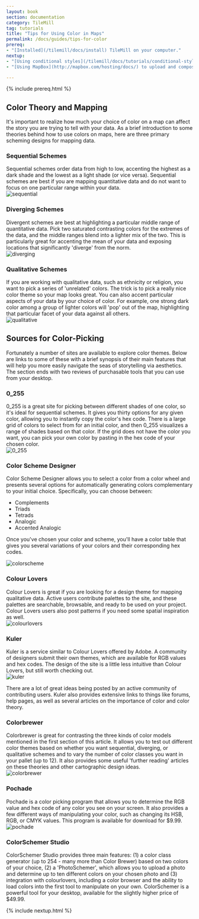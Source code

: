 ```yaml
---
layout: book
section: documentation
category: TileMill
tag: tutorials
title: "Tips for Using Color in Maps"
permalink: /docs/guides/tips-for-color
prereq:
- "[Installed](/tilemill/docs/install) TileMill on your computer."
nextup:
- "[Using conditional styles](/tilemill/docs/tutorials/conditional-styles/) to control the appearance of points based on data."
- "[Using MapBox](http://mapbox.com/hosting/docs/) to upload and composite your map."

---
```

{% include prereq.html %}

## Color Theory and Mapping  

It's important to realize how much your choice of color on a map can affect the story you are trying to tell with your data. As a brief introduction to some theories behind how to use colors on maps, here are three primary scheming designs for mapping data.  

### Sequential Schemes  
Sequential schemes order data from high to low, accenting the highest as a dark shade and the lowest as a light shade (or vice versa). Sequential schemes are best if you are mapping quantitative data and do not want to focus on one particular range within your data.  
![sequential](/tilemill/assets/pages/sequential.png)

### Diverging Schemes  
Divergent schemes are best at highlighting a particular middle range of quantitative data. Pick two saturated contrasting colors for the extremes of the data, and the middle ranges blend into a lighter mix of the two. This is particularly great for accenting the mean of your data and exposing locations that significantly 'diverge' from the norm.  
![diverging](/tilemill/assets/pages/diverging.png)

### Qualitative Schemes  
If you are working with qualitative data, such as ethnicity or religion, you want to pick a series of 'unrelated' colors. The trick is to pick a really nice color theme so your map looks great. You can also accent particular aspects of your data by your choice of color. For example, one strong dark color among a group of lighter colors will 'pop' out of the map, highlighting that particular facet of your data against all others.  
![qualitative](/tilemill/assets/pages/qualitative.png)

## Sources for Color-Picking  
Fortunately a number of sites are available to explore color themes. Below are links to some of these with a brief synopsis of their main features that will help you more easily navigate the seas of storytelling via aesthetics. The section ends with two reviews of purchasable tools that you can use from your desktop.  

### 0_255  
0_255 is a great site for picking between different shades of one color, so it's ideal for sequential schemes. It gives you thirty options for any given color, allowing you to instantly copy the color's hex code. There is a large grid of colors to select from for an initial color, and then 0_255 visualizes a range of shades based on that color. If the grid does not have the color you want, you can pick your own color by pasting in the hex code of your chosen color.  
![0_255](/tilemill/assets/pages/0_255_0.jpg)

### Color Scheme Designer  
Color Scheme Designer allows you to select a color from a color wheel and presents several options for automatically generating colors complementary to your initial choice. Specifically, you can choose between: 

- Complements  
- Triads  
- Tetrads  
- Analogic  
- Accented Analogic  

Once you've chosen your color and scheme, you'll have a color table that gives you several variations of your colors and their corresponding hex codes.  

![colorscheme](/tilemill/assets/pages/colorschemedesigner_1.jpg)

### Colour Lovers  
Colour Lovers is great if you are looking for a design theme for mapping qualitative data. Active users contribute palettes to the site, and these palettes are searchable, browsable, and ready to be used on your project.  Colour Lovers users also post patterns if you need some spatial inspiration as well.  
![colourlovers](/tilemill/assets/pages/colourlovers_0.jpg)

### Kuler  
Kuler is a service similar to Colour Lovers offered by Adobe. A community of designers submit their own themes, which are available for RGB values and hex codes. The design of the site is a little less intuitive than Colour Lovers, but still worth checking out.  
![kuler](/tilemill/assets/pages/kuler_1.jpg)

There are a lot of great ideas being posted by an active community of contributing users. Kuler also provides extensive links to things like forums, help pages, as well as several articles on the importance of color and color theory.

### Colorbrewer  
Colorbrewer is great for contrasting the three kinds of color models mentioned in the first section of this article. It allows you to test out different color themes based on whether you want sequential, diverging, or qualitative schemes and to vary the number of color classes you want in your pallet (up to 12). It also provides some useful 'further reading' articles on these theories and other cartographic design ideas.  
![colorbrewer](/tilemill/assets/pages/colorbrewer.jpg)

### Pochade  
Pochade is a color picking program that allows you to determine the RGB value and hex code of any color you see on your screen. It also provides a few different ways of manipulating your color, such as changing its HSB, RGB, or CMYK values. This program is available for download for $9.99.  
![pochade](/tilemill/assets/pages/pochade_0.jpg)

### ColorSchemer Studio  
ColorSchemer Studio provides three main features: (1) a color class generator (up to 254 - many more than Color Brewer) based on two colors of your choice, (2) a 'PhotoSchemer', which allows you to upload a photo and determine up to ten different colors on your chosen photo and (3) integration with colourlovers, including a color browser and the ability to load colors into the first tool to manipulate on your own. ColorSchemer is a powerful tool for your desktop, available for the slightly higher price of $49.99.  

{% include nextup.html %}